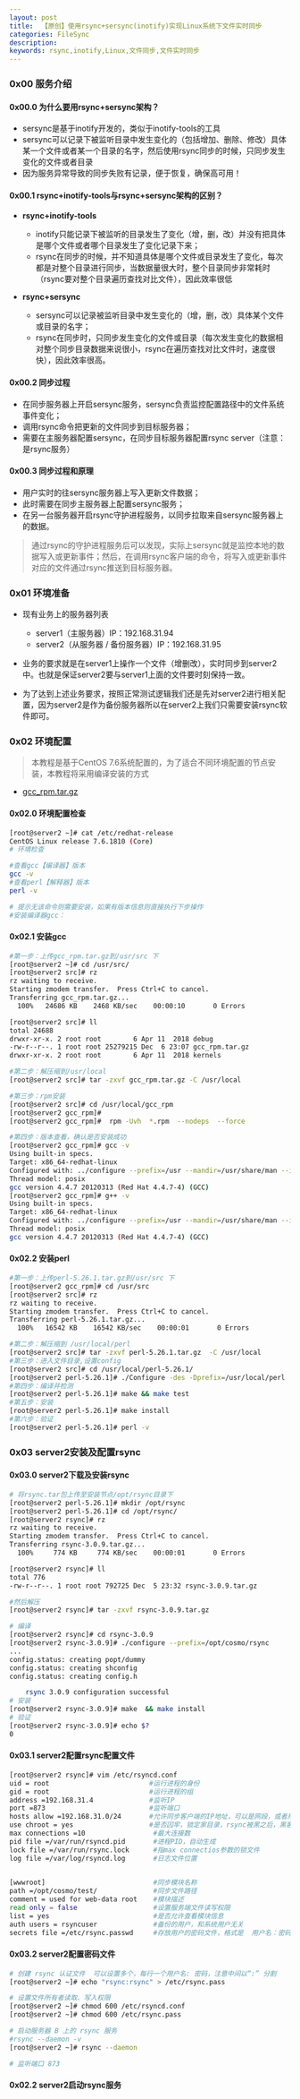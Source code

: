 ```yaml
---
layout: post
title: 	【原创】使用rsync+sersync(inotify)实现Linux系统下文件实时同步
categories: FileSync
description: 
keywords: rsync,inotify,Linux,文件同步,文件实时同步
---
```








### 0x00  服务介绍

#### 0x00.0 为什么要用rsync+sersync架构？

- sersync是基于inotify开发的，类似于inotify-tools的工具
- sersync可以记录下被监听目录中发生变化的（包括增加、删除、修改）具体某一个文件或者某一个目录的名字，然后使用rsync同步的时候，只同步发生变化的文件或者目录
- 因为服务异常导致的同步失败有记录，便于恢复，确保高可用！

#### 0x00.1 rsync+inotify-tools与rsync+sersync架构的区别？

- **rsync+inotify-tools**
  - inotify只能记录下被监听的目录发生了变化（增，删，改）并没有把具体是哪个文件或者哪个目录发生了变化记录下来；
  - rsync在同步的时候，并不知道具体是哪个文件或目录发生了变化，每次都是对整个目录进行同步，当数据量很大时，整个目录同步非常耗时（rsync要对整个目录遍历查找对比文件），因此效率很低

- **rsync+sersync**
  - sersync可以记录被监听目录中发生变化的（增，删，改）具体某个文件或目录的名字；
  - rsync在同步时，只同步发生变化的文件或目录（每次发生变化的数据相对整个同步目录数据来说很小，rsync在遍历查找对比文件时，速度很快），因此效率很高。

#### 0x00.2 同步过程

- 在同步服务器上开启sersync服务，sersync负责监控配置路径中的文件系统事件变化；
- 调用rsync命令把更新的文件同步到目标服务器；
- 需要在主服务器配置sersync，在同步目标服务器配置rsync server（注意：是rsync服务）

#### 0x00.3 同步过程和原理

- 用户实时的往sersync服务器上写入更新文件数据；
- 此时需要在同步主服务器上配置sersync服务；
- 在另一台服务器开启rsync守护进程服务，以同步拉取来自sersync服务器上的数据。

> 通过rsync的守护进程服务后可以发现，实际上sersync就是监控本地的数据写入或更新事件；然后，在调用rsync客户端的命令，将写入或更新事件对应的文件通过rsync推送到目标服务器。

### 0x01 环境准备

- 现有业务上的服务器列表
  - server1（主服务器）IP：192.168.31.94
  - server2（从服务器 / 备份服务器）IP：192.168.31.95



- 业务的要求就是在server1上操作一个文件（增删改），实时同步到server2中。也就是保证server2要与server1上面的文件要时刻保持一致。
- 为了达到上述业务要求，按照正常测试逻辑我们还是先对server2进行相关配置，因为server2是作为备份服务器所以在server2上我们只需要安装rsync软件即可。

### 0x02 环境配置

> 本教程是基于CentOS 7.6系统配置的，为了适合不同环境配置的节点安装，本教程将采用编译安装的方式

- [gcc_rpm.tar.gz]()

#### 0x02.0 环境配置检查

```bash
[root@server2 ~]# cat /etc/redhat-release 
CentOS Linux release 7.6.1810 (Core) 
# 环境检查

#查看gcc【编译器】版本
gcc -v 
#查看perl【解释器】版本
perl -v

# 提示无该命令则需要安装，如果有版本信息则直接执行下步操作
#安装编译器gcc：
```

#### 0x02.1 安装gcc

```bash
#第一步：上传gcc_rpm.tar.gz到/usr/src 下
[root@server2 ~]# cd /usr/src/
[root@server2 src]# rz
rz waiting to receive.
Starting zmodem transfer.  Press Ctrl+C to cancel.
Transferring gcc_rpm.tar.gz...
  100%   24686 KB    2468 KB/sec    00:00:10       0 Errors  

[root@server2 src]# ll
total 24688
drwxr-xr-x. 2 root root        6 Apr 11  2018 debug
-rw-r--r--. 1 root root 25279215 Dec  6 23:07 gcc_rpm.tar.gz
drwxr-xr-x. 2 root root        6 Apr 11  2018 kernels

#第二步：解压缩到/usr/local
[root@server2 src]# tar -zxvf gcc_rpm.tar.gz -C /usr/local

#第三步：rpm安装
[root@server2 src]# cd /usr/local/gcc_rpm
[root@server2 gcc_rpm]# 
[root@server2 gcc_rpm]#  rpm -Uvh  *.rpm  --nodeps  --force 

#第四步：版本查看，确认是否安装成功
[root@server2 gcc_rpm]# gcc -v
Using built-in specs.
Target: x86_64-redhat-linux
Configured with: ../configure --prefix=/usr --mandir=/usr/share/man --infodir=/usr/share/info --with-bugurl=http://bugzilla.redhat.com/bugzilla --enable-bootstrap --enable-shared --enable-threads=posix --enable-checking=release --with-system-zlib --enable-__cxa_atexit --disable-libunwind-exceptions --enable-gnu-unique-object --enable-languages=c,c++,objc,obj-c++,java,fortran,ada --enable-java-awt=gtk --disable-dssi --with-java-home=/usr/lib/jvm/java-1.5.0-gcj-1.5.0.0/jre --enable-libgcj-multifile --enable-java-maintainer-mode --with-ecj-jar=/usr/share/java/eclipse-ecj.jar --disable-libjava-multilib --with-ppl --with-cloog --with-tune=generic --with-arch_32=i686 --build=x86_64-redhat-linux
Thread model: posix
gcc version 4.4.7 20120313 (Red Hat 4.4.7-4) (GCC) 
[root@server2 gcc_rpm]# g++ -v 
Using built-in specs.
Target: x86_64-redhat-linux
Configured with: ../configure --prefix=/usr --mandir=/usr/share/man --infodir=/usr/share/info --with-bugurl=http://bugzilla.redhat.com/bugzilla --enable-bootstrap --enable-shared --enable-threads=posix --enable-checking=release --with-system-zlib --enable-__cxa_atexit --disable-libunwind-exceptions --enable-gnu-unique-object --enable-languages=c,c++,objc,obj-c++,java,fortran,ada --enable-java-awt=gtk --disable-dssi --with-java-home=/usr/lib/jvm/java-1.5.0-gcj-1.5.0.0/jre --enable-libgcj-multifile --enable-java-maintainer-mode --with-ecj-jar=/usr/share/java/eclipse-ecj.jar --disable-libjava-multilib --with-ppl --with-cloog --with-tune=generic --with-arch_32=i686 --build=x86_64-redhat-linux
Thread model: posix
gcc version 4.4.7 20120313 (Red Hat 4.4.7-4) (GCC) 
```

#### 0x02.2 安装perl

```bash
#第一步：上传perl-5.26.1.tar.gz到/usr/src 下
[root@server2 gcc_rpm]# cd /usr/src
[root@server2 src]# rz
rz waiting to receive.
Starting zmodem transfer.  Press Ctrl+C to cancel.
Transferring perl-5.26.1.tar.gz...
  100%   16542 KB    16542 KB/sec    00:00:01       0 Errors  

#第二步：解压缩到 /usr/local/perl
[root@server2 src]# tar -zxvf perl-5.26.1.tar.gz  -C /usr/local
#第三步：进入文件目录,设置config
[root@server2 src]# cd /usr/local/perl-5.26.1/
[root@server2 perl-5.26.1]# ./Configure -des -Dprefix=/usr/local/perl
#第四步：编译并检测
[root@server2 perl-5.26.1]# make && make test
#第五步：安装
[root@server2 perl-5.26.1]# make install
#第六步：验证
[root@server2 perl-5.26.1]# perl -v
```





### 0x03 server2安装及配置rsync

#### 0x03.0 server2下载及安装rsync

```bash
# 将rsync.tar包上传至安装节点/opt/rsync目录下
[root@server2 perl-5.26.1]# mkdir /opt/rsync
[root@server2 perl-5.26.1]# cd /opt/rsync/
[root@server2 rsync]# rz
rz waiting to receive.
Starting zmodem transfer.  Press Ctrl+C to cancel.
Transferring rsync-3.0.9.tar.gz...
  100%     774 KB     774 KB/sec    00:00:01       0 Errors  

[root@server2 rsync]# ll
total 776
-rw-r--r--. 1 root root 792725 Dec  5 23:32 rsync-3.0.9.tar.gz

#然后解压
[root@server2 rsync]# tar -zxvf rsync-3.0.9.tar.gz

# 编译
[root@server2 rsync]# cd rsync-3.0.9
[root@server2 rsync-3.0.9]# ./configure --prefix=/opt/cosmo/rsync
...
config.status: creating popt/dummy
config.status: creating shconfig
config.status: creating config.h

    rsync 3.0.9 configuration successful
# 安装
[root@server2 rsync-3.0.9]# make  && make install
# 验证
[root@server2 rsync-3.0.9]# echo $?
0
```

#### 0x03.1 server2配置rsync配置文件

```bash
[root@server2 rsync]# vim /etc/rsyncd.conf
uid = root                         #运行进程的身份                     
gid = root                         #运行进程的组                
address =192.168.31.4              #监听IP          
port =873                          #监听端口              
hosts allow =192.168.31.0/24       #允许同步客户端的IP地址，可以是网段，或者用*表示所有 192.168.1.0/24或192.168.1.0/255.255.255.0  
use chroot = yes                   #是否囚牢，锁定家目录，rsync被黑之后，黑客无法再rsync运行的家目录之外创建文件，选项设置为yes            
max connections =10                 #最大连接数           
pid file =/var/run/rsyncd.pid       #进程PID，自动生成  
lock file =/var/run/rsync.lock      #指max connectios参数的锁文件
log file =/var/log/rsyncd.log       #日志文件位置

 
[wwwroot]                           #同步模块名称           
path =/opt/cosmo/test/              #同步文件路径     
comment = used for web-data root    #模块描述
read only = false                   #设置服务端文件读写权限   
list = yes                          #是否允许查看模块信息
auth users = rsyncuser              #备份的用户，和系统用户无关
secrets file =/etc/rsync.passwd     #存放用户的密码文件，格式是  用户名：密码
```

#### 0x03.2 server2配置密码文件

```bash
# 创建 rsync 认证文件  可以设置多个，每行一个用户名: 密码，注意中间以“:” 分割
[root@server2 ~]# echo "rsync:rsync" > /etc/rsync.pass

# 设置文件所有者读取、写入权限
[root@server2 ~]# chmod 600 /etc/rsyncd.conf
[root@server2 ~]# chmod 600 /etc/rsync.pass 

# 启动服务器 B 上的 rsync 服务
#rsync --daemon -v
[root@server2 ~]# rsync --daemon

# 监听端口 873

```







#### 0x02.2 server2启动rsync服务




















